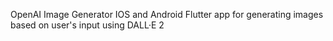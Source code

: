 OpenAI Image Generator
IOS and Android Flutter app for generating images based on user's input using DALL·E 2
